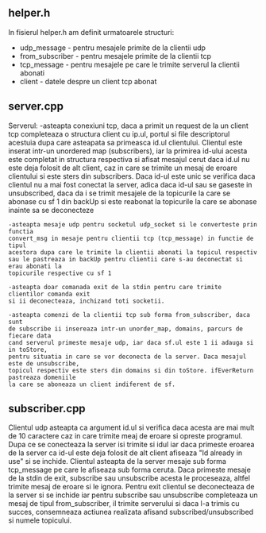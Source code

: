 ## helper.h

In fisierul helper.h am definit urmatoarele structuri:
* udp_message - pentru mesajele primite de la clientii udp
* from_subscriber - pentru mesajele primite de la clientii tcp
* tcp_message - pentru mesajele pe care le trimite serverul la clientii abonati
* client - datele despre un client tcp abonat



## server.cpp

Serverul:
 	-asteapta conexiuni tcp, daca a primit un request de la un client tcp
 	completeaza o structura client cu ip.ul, portul si file descriptorul
 	acestuia dupa care asteapata sa primeasca id.ul clientului. Clientul
 	este inserat intr-un unordered map (subscribers), iar la primirea id-ului
 	acesta este completat in structura respectiva si afisat mesajul cerut
 	daca id.ul nu este deja folosit de
 	alt client, caz in care se trimite un mesaj de eroare clientului si este sters
 	din subscribers. Daca id-ul este unic se verifica daca clientul nu a mai fost
 	conectat la server, adica daca id-ul sau se gaseste in unsubscribed, daca da
 	i se trimit mesajele de la topicurile la care se abonase cu sf 1 din backUp si
 	este reabonat la topicurile la care se abonase inainte sa se deconecteze
 	
 	-asteapta mesaje udp pentru socketul udp_socket si le converteste prin functia
 	convert_msg in mesaje pentru clientii tcp (tcp_message) in functie de tipul 
 	acestora dupa care le trimite la clientii abonati la topicul respectiv
 	sau le pastreaza in backUp pentru clientii care s-au deconectat si erau abonati la
 	topicurile respective cu sf 1

 	-asteapta doar comanada exit de la stdin pentru care trimite clientilor comanda exit
 	si ii deconecteaza, inchizand toti socketii.

 	-asteapta comenzi de la clientii tcp sub forma from_subscriber, daca sunt 
 	de subscribe ii insereaza intr-un unorder_map, domains, parcurs de fiecare data 
 	cand serverul primeste mesaje udp, iar daca sf.ul este 1 ii adauga si in toStore, 
 	pentru situatia in care se vor deconecta de la server. Daca mesajul este de unsubscribe,
 	topicul respectiv este sters din domains si din toStore. ifEverReturn pastreaza domeniile
 	la care se aboneaza un client indiferent de sf.



## subscriber.cpp

Clientul udp asteapta ca argument id.ul si verifica daca acesta are mai mult de 10 caractere
caz in care trimite meaj de eroare si opreste programul. Dupa ce se conecteaza la server isi
trimite si idul iar daca primeste eroarea de la server ca id-ul este deja folosit de alt client
afiseaza "Id already in use" si se inchide. Clientul asteapta de la server mesaje sub forma
tcp_message pe care le afiseaza sub forma ceruta. Daca primeste mesaje de la stdin de exit, 
subscribe sau unsubscribe acesta le proceseaza, altfel trimite mesaj de eroare si le ignora.
Pentru exit clientul se deconecteaza de la server si se inchide iar pentru subscribe sau 
unsubscribe completeaza un mesaj de tipul from_subscriber, il trimite serverului si daca 
l-a trimis cu succes, consemneaza actiunea realizata afisand subscribed/unsubscribed si 
numele topicului.






